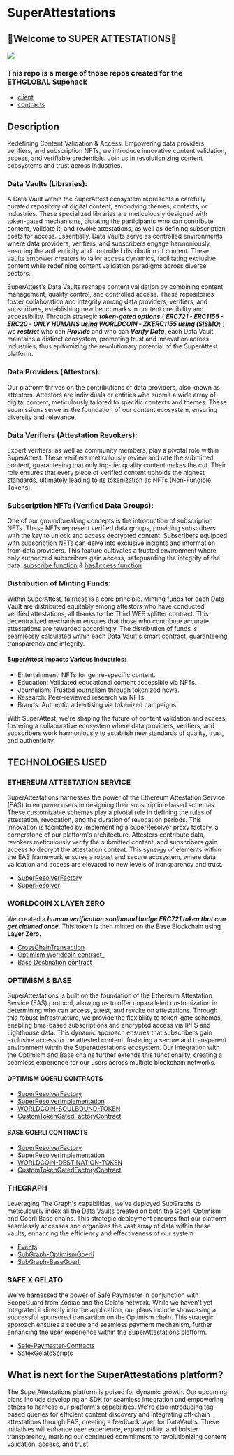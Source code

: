 # SuperAttestations

## 🦸Welcome to SUPER ATTESTATIONS🦸 
<img src="https://gateway.lighthouse.storage/ipfs/QmeJWU35G1F1JUMw5PsW2UaCYp3n3NmStrBiymuAQmGu28">

### This repo is a merge of those repos created for the ETHGLOBAL Supehack
- [client](https://github.com/tse-lao/data-library)
- [contracts](https://github.com/nijoe1/superAttestations)

## Description

Redefining Content Validation & Access. Empowering data providers, verifiers, and subscription NFTs, we introduce innovative content validation, access, and verifiable credentials. Join us in revolutionizing content ecosystems and trust across industries.

### Data Vaults (Libraries):

A Data Vault within the SuperAttest ecosystem represents a carefully curated repository of digital content, embodying themes, contexts, or industries. These specialized libraries are meticulously designed with token-gated mechanisms, dictating the participants who can contribute content, validate it, and revoke attestations, as well as defining subscription costs for access. Essentially, Data Vaults serve as controlled environments where data providers, verifiers, and subscribers engage harmoniously, ensuring the authenticity and controlled distribution of content. These vaults empower creators to tailor access dynamics, facilitating exclusive content while redefining content validation paradigms across diverse sectors.

SuperAttest's Data Vaults reshape content validation by combining content management, quality control, and controlled access. These repositories foster collaboration and integrity among data providers, verifiers, and subscribers, establishing new benchmarks in content credibility and accessibility. Through strategic ***token-gated options*** ( ***ERC721 - ERC1155 - ERC20 - ONLY HUMANS using WORLDCOIN - ZKERC1155 using ([SISMO](https://github.com/nijoe1/super-attestations/blob/main/contracts/contracts/TokenGatedContracts.sol/ERC1155/ZKAccessControl.sol)***) ) we ***restrict*** who can ***Provide*** and who can ***Verify Data***, each Data Vault maintains a distinct ecosystem, promoting trust and innovation across industries, thus epitomizing the revolutionary potential of the SuperAttest platform.

### Data Providers (Attestors):

Our platform thrives on the contributions of data providers, also known as attestors. Attestors are individuals or entities who submit a wide array of digital content, meticulously tailored to specific contexts and themes. These submissions serve as the foundation of our content ecosystem, ensuring diversity and relevance.

### Data Verifiers (Attestation Revokers):

Expert verifiers, as well as community members, play a pivotal role within SuperAttest. These verifiers meticulously review and rate the submitted content, guaranteeing that only top-tier quality content makes the cut. Their role ensures that every piece of verified content upholds the highest standards, ultimately leading to its tokenization as NFTs (Non-Fungible Tokens).

### Subscription NFTs (Verified Data Groups):

One of our groundbreaking concepts is the introduction of subscription NFTs. These NFTs represent verified data groups, providing subscribers with the key to unlock and access decrypted content. Subscribers equipped with subscription NFTs can delve into exclusive insights and information from data providers. This feature cultivates a trusted environment where only authorized subscribers gain access, safeguarding the integrity of the data. [subscribe function](https://github.com/nijoe1/super-attestations/blob/main/contracts/contracts/superAttestationsSchemaFactory.sol#L181) & [hasAccess function](https://github.com/nijoe1/super-attestations/blob/main/contracts/contracts/superAttestationsSchemaFactory.sol#L203) 

### Distribution of Minting Funds:

Within SuperAttest, fairness is a core principle. Minting funds for each Data Vault are distributed equitably among attestors who have conducted verified attestations, all thanks to the Third WEB splitter contract. This decentralized mechanism ensures that those who contribute accurate attestations are rewarded accordingly. The distribution of funds is seamlessly calculated within each Data Vault's [smart contract](https://github.com/nijoe1/super-attestations/blob/main/contracts/contracts/superResolver.sol#L188), guaranteeing transparency and integrity.

#### SuperAttest Impacts Various Industries:

- Entertainment: NFTs for genre-specific content.
- Education: Validated educational content accessible via NFTs.
- Journalism: Trusted journalism through tokenized news.
- Research: Peer-reviewed research via NFTs.
- Brands: Authentic advertising via tokenized campaigns.

With SuperAttest, we're shaping the future of content validation and access, fostering a collaborative ecosystem where data providers, verifiers, and subscribers work harmoniously to establish new standards of quality, trust, and authenticity.


## TECHNOLOGIES USED

### ETHEREUM ATTESTATION SERVICE

SuperAttestations harnesses the power of the Ethereum Attestation Service (EAS) to empower users in designing their subscription-based schemas. These customizable schemas play a pivotal role in defining the rules of attestation, revocation, and the duration of revocation periods. This innovation is facilitated by implementing a superResolver proxy factory, a cornerstone of our platform's architecture. Attesters contribute data, revokers meticulously verify the submitted content, and subscribers gain access to decrypt the attestation content. This synergy of elements within the EAS framework ensures a robust and secure ecosystem, where data validation and access are elevated to new levels of transparency and trust.

- [SuperResolverFactory](https://github.com/nijoe1/super-attestations/blob/main/contracts/contracts/superAttestationsSchemaFactory.sol)
- [SuperResolver](https://github.com/nijoe1/super-attestations/blob/main/contracts/contracts/superResolver.sol)

### WORLDCOIN X LAYER ZERO

We created a ***human verification soulbound badge ERC721 token that can get claimed once***.
This token is then minted on the Base Blockchain using **Layer Zero**.
- [CrossChainTransaction](https://testnet.layerzeroscan.com/10132/address/0x1cf8ed1107427fe78e89938c3988376523569a48/message/10160/address/0xb84c99e037f326157fe9196c89a0464f6202c9bb/nonce/1)
- [Optimism Worldcoin contract](https://goerli-optimism.etherscan.io/address/0x1cf8ed1107427fe78e89938c3988376523569a48#code)_
- [Base Destination contract](https://goerli.basescan.org/address/0xb84C99e037f326157Fe9196c89A0464F6202C9bb#code)

### OPTIMISM & BASE

SuperAttestations is built on the foundation of the Ethereum Attestation Service (EAS) protocol, allowing us to offer unparalleled customization in determining who can access, attest, and revoke on attestations. Through this robust infrastructure, we provide the flexibility to token-gate schemas, enabling time-based subscriptions and encrypted access via IPFS and Lighthouse data. This dynamic approach ensures that subscribers gain exclusive access to the attested content, fostering a secure and transparent environment within the SuperAttestations ecosystem. Our integration with the Optimism and Base chains further extends this functionality, creating a seamless experience for our users across multiple blockchain networks.

#### OPTIMISM GOERLI CONTRACTS
  - [SuperResolverFactory](https://goerli-optimism.etherscan.io/address/0x4023B304553184AA15105418Ef00EA69Fb13a562#code)
  - [SuperResolverImplementation](https://goerli-optimism.etherscan.io/address/0xCb322BA199Df65C793A93F1ac2ECf49Ab00f19F3#code)
  - [WORLDCOIN-SOULBOUND-TOKEN](https://goerli-optimism.etherscan.io/address/0x1Cf8eD1107427Fe78E89938c3988376523569A48)
  - [CustomTokenGatedFactoryContract](https://goerli-optimism.etherscan.io/address/0x42408c20A51F4C2068CC4B1fc94A19c7fc18d4F0)

#### BASE GOERLI CONTRACTS
  - [SuperResolverFactory](https://goerli.basescan.org/address/0xCF0374a618403D2eF29F100fb1fF2Ca16cc3eb95#code)
  - [SuperResolverImplementation](https://goerli.basescan.org/address/0x1CA26139eF51e754326bce8066DD335560E987D5#code)
  - [WORLDCOIN-DESTINATION-TOKEN](https://goerli.basescan.org/address/0xb84C99e037f326157Fe9196c89A0464F6202C9bb#code)
  - [CustomTokenGatedFactoryContract](https://goerli.basescan.org/address/0xCF0374a618403D2eF29F100fb1fF2Ca16cc3eb95#code)

### THEGRAPH

Leveraging The Graph's capabilities, we've deployed SubGraphs to meticulously index all the Data Vaults created on both the Goerli Optimism and Goerli Base chains. This strategic deployment ensures that our platform seamlessly accesses and organizes the vast array of data within these vaults, enhancing the efficiency and effectiveness of our system.

- [Events](https://github.com/nijoe1/super-attestations/blob/main/contracts/contracts/superAttestationsSchemaFactory.sol#L59)
- [SubGraph-OptimismGoerli](https://github.com/tse-lao/superattestation)
- [SubGraph-BaseGoerli](https://github.com/tse-lao/baseGraph)

  
### SAFE X GELATO

We've harnessed the power of Safe Paymaster in conjunction with ScopeGuard from Zodiac and the Gelato network. While we haven't yet integrated it directly into the application, our plans include showcasing a successful sponsored transaction on the Optimism chain. This strategic approach ensures a secure and seamless payment mechanism, further enhancing the user experience within the SuperAttestations platform.

- [Safe-Paymaster-Contracts](https://github.com/nijoe1/super-attestations/tree/main/contracts/contracts/Safe_Paymaster)
- [SafexGelatoScripts](https://github.com/nijoe1/super-attestations/tree/main/contracts/scripts)


## What is next for the SuperAttestations platform?

The SuperAttestations platform is poised for dynamic growth. Our upcoming plans include developing an SDK for seamless integration and empowering others to harness our platform's capabilities. We're also introducing tag-based queries for efficient content discovery and integrating off-chain attestations through EAS, creating a feedback layer for DataVaults. These initiatives will enhance user experience, expand utility, and bolster transparency, marking our continued commitment to revolutionizing content validation, access, and trust.


